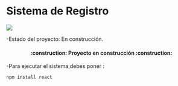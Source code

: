 <h1>Sistema de Registro</h1>

<p align="left">
   <img src="https://img.shields.io/badge/STATUS-EN%20DESAROLLO-green">
 </p>
-Estado del proyecto: En construcción.
<h4 align="center">
:construction: Proyecto en construcción :construction:
</h4>
-Para ejecutar el sistema,debes poner :

```npm install react```

